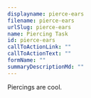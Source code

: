 ```yaml
---
displayname: pierce-ears
filename: pierce-ears
urlSlug: pierce-ears
name: Piercing Task
id: pierce-ears
callToActionLink: ""
callToActionText: ""
formName: ""
summaryDescriptionMd: ""
---
```


Piercings are cool.

